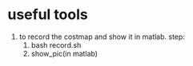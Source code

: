 useful tools
===

1. to record the costmap and show it in matlab.
  step:
    1. bash record.sh
    2. show_pic(in matlab)
